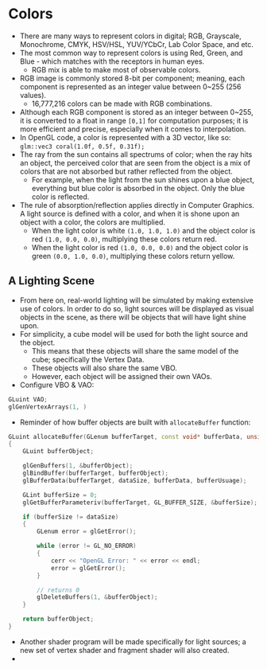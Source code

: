 # Colors
- There are many ways to represent colors in digital; RGB, Grayscale, Monochrome, CMYK, HSV/HSL, YUV/YCbCr, Lab Color Space, and etc.
- The most common way to represent colors is using Red, Green, and Blue - which matches with the receptors in human eyes.
	- RGB mix is able to make most of observable colors.
- RGB image is commonly stored 8-bit per component; meaning, each component is represented as an integer value between 0~255 (256 values).
	- 16,777,216 colors can be made with RGB combinations.
- Although each RGB component is stored as an integer between 0~255, it is converted to a float in range `[0,1]` for computation purposes; it is more efficient and precise, especially when it comes to interpolation.
- In OpenGL code, a color is represented with a 3D vector, like so: `glm::vec3 coral(1.0f, 0.5f, 0.31f);`
- The ray from the sun contains all spectrums of color; when the ray hits an object, the perceived color that are seen from the object is a mix of colors that are not absorbed but rather reflected from the object.
	- For example, when the light from the sun shines upon a blue object, everything but blue color is absorbed in the object. Only the blue color is reflected.
- The rule of absorption/reflection applies directly in Computer Graphics. A light source is defined with a color, and when it is shone upon an object with a color, the colors are multiplied.
	- When the light color is white `(1.0, 1.0, 1.0)` and the object color is red `(1.0, 0.0, 0.0)`, multiplying these colors return red.
	- When the light color is red `(1.0, 0.0, 0.0)` and the object color is green `(0.0, 1.0, 0.0)`, multiplying these colors return yellow.
## A Lighting Scene
- From here on, real-world lighting will be simulated by making extensive use of colors. In order to do so, light sources will be displayed as visual objects in the scene, as there will be objects that will have light shine upon.
- For simplicity, a cube model will be used for both the light source and the object.
	- This means that these objects will share the same model of the cube; specifically the Vertex Data.
	- These objects will also share the same VBO.
	- However, each object will be assigned their own VAOs.
- Configure VBO & VAO:

```C++
GLuint VAO;
glGenVertexArrays(1, )
```

- Reminder of how buffer objects are built with `allocateBuffer` function:
```C++
GLuint allocateBuffer(GLenum bufferTarget, const void* bufferData, unsigned int dataSize, GLenum bufferUsuage)
{
	GLuint bufferObject;

	glGenBuffers(1, &bufferObject);
	glBindBuffer(bufferTarget, bufferObject);
	glBufferData(bufferTarget, dataSize, bufferData, bufferUsuage);

	GLint bufferSize = 0;
	glGetBufferParameteriv(bufferTarget, GL_BUFFER_SIZE, &bufferSize);

	if (bufferSize != dataSize)
	{
		GLenum error = glGetError();

		while (error != GL_NO_ERROR)
		{
			cerr << "OpenGL Error: " << error << endl;
			error = glGetError();
		}

		// returns 0
		glDeleteBuffers(1, &bufferObject);
	}

	return bufferObject;
}
```

- Another shader program will be made specifically for light sources; a new set of vertex shader and fragment shader will also created.
- 